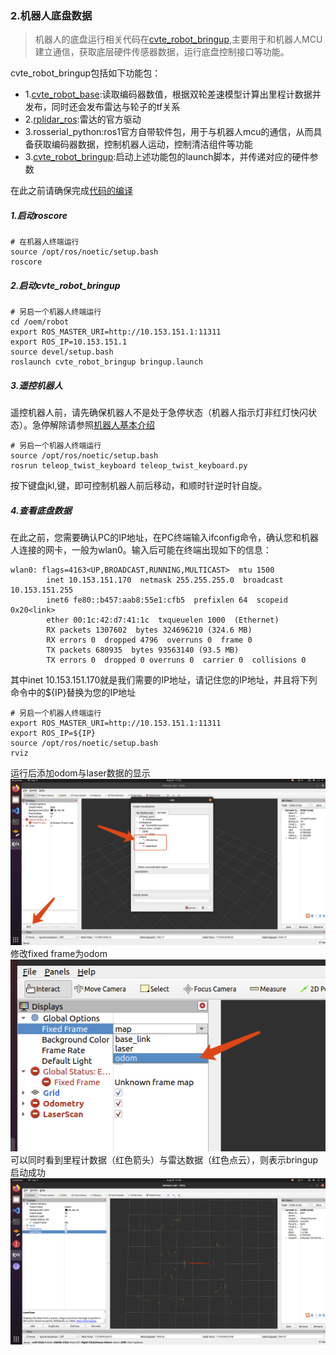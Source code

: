 ### 2.机器人底盘数据
>机器人的底盘运行相关代码在[cvte_robot_bringup](../cvte_robot_bringup/),主要用于和机器人MCU建立通信，获取底层硬件传感器数据，运行底盘控制接口等功能。

cvte_robot_bringup包括如下功能包：
+ 1.[cvte_robot_base](../cvte_robot_bringup/cvte_robot_base/):读取编码器数值，根据双轮差速模型计算出里程计数据并发布，同时还会发布雷达与轮子的tf关系
+ 2.[rplidar_ros](../cvte_robot_bringup/rplidar_ros/):雷达的官方驱动
+ 3.rosserial_python:ros1官方自带软件包，用于与机器人mcu的通信，从而具备获取编码器数据，控制机器人运动，控制清洁组件等功能
+ 3.[cvte_robot_bringup](../cvte_robot_bringup/cvte_robot_bringup/):启动上述功能包的launch脚本，并传递对应的硬件参数

在此之前请确保完成[代码的编译](./1.%E7%8E%AF%E5%A2%83%E6%90%AD%E5%BB%BA%E4%B8%8E%E7%BC%96%E8%AF%91.md)
##### 1.启动roscore
```
# 在机器人终端运行
source /opt/ros/noetic/setup.bash
roscore
```

##### 2.启动cvte_robot_bringup
```
# 另启一个机器人终端运行
cd /oem/robot
export ROS_MASTER_URI=http://10.153.151.1:11311
export ROS_IP=10.153.151.1
source devel/setup.bash
roslaunch cvte_robot_bringup bringup.launch
```

##### 3.遥控机器人
遥控机器人前，请先确保机器人不是处于急停状态（机器人指示灯非红灯快闪状态）。急停解除请参照[机器人基本介绍](0.%E6%9C%BA%E5%99%A8%E4%BA%BA%E5%9F%BA%E6%9C%AC%E4%BB%8B%E7%BB%8D.md)
```
# 另启一个机器人终端运行
source /opt/ros/noetic/setup.bash
rosrun teleop_twist_keyboard teleop_twist_keyboard.py
```
按下键盘jkl,键，即可控制机器人前后移动，和顺时针逆时针自旋。


##### 4.查看底盘数据
在此之前，您需要确认PC的IP地址，在PC终端输入ifconfig命令，确认您和机器人连接的网卡，一般为wlan0。输入后可能在终端出现如下的信息：
```
wlan0: flags=4163<UP,BROADCAST,RUNNING,MULTICAST>  mtu 1500
        inet 10.153.151.170  netmask 255.255.255.0  broadcast 10.153.151.255
        inet6 fe80::b457:aab8:55e1:cfb5  prefixlen 64  scopeid 0x20<link>
        ether 00:1c:42:d7:41:1c  txqueuelen 1000  (Ethernet)
        RX packets 1307602  bytes 324696210 (324.6 MB)
        RX errors 0  dropped 4796  overruns 0  frame 0
        TX packets 680935  bytes 93563140 (93.5 MB)
        TX errors 0  dropped 0 overruns 0  carrier 0  collisions 0

```
其中inet 10.153.151.170就是我们需要的IP地址，请记住您的IP地址，并且将下列命令中的${IP}替换为您的IP地址

```
# 另启一个机器人终端运行
export ROS_MASTER_URI=http://10.153.151.1:11311
export ROS_IP=${IP}
source /opt/ros/noetic/setup.bash
rviz
```

运行后添加odom与laser数据的显示
![](./img/add_scan_odom.png)
修改fixed frame为odom
![](./img/fixed_frame.png)
可以同时看到里程计数据（红色箭头）与雷达数据（红色点云），则表示bringup启动成功
![](./img/show_odom.png)